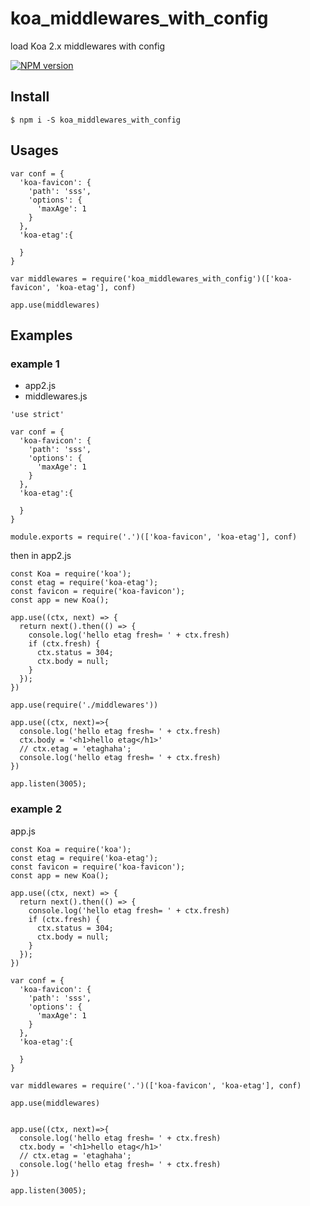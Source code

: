 # koa_middlewares_with_config

load Koa 2.x middlewares with config

[![NPM version](https://img.shields.io/npm/v/koa_middlewares_with_config.svg?style=flat-square)](https://www.npmjs.com/package/koa_middlewares_with_config)

## Install

```
$ npm i -S koa_middlewares_with_config
```

## Usages

```
var conf = {
  'koa-favicon': {
    'path': 'sss',
    'options': {
      'maxAge': 1
    }
  },
  'koa-etag':{
    
  }
}

var middlewares = require('koa_middlewares_with_config')(['koa-favicon', 'koa-etag'], conf)

app.use(middlewares)
```

## Examples


### example 1

- app2.js
- middlewares.js

```
'use strict'

var conf = {
  'koa-favicon': {
    'path': 'sss',
    'options': {
      'maxAge': 1
    }
  },
  'koa-etag':{
    
  }
}

module.exports = require('.')(['koa-favicon', 'koa-etag'], conf)

```

then in app2.js

```
const Koa = require('koa');
const etag = require('koa-etag');
const favicon = require('koa-favicon');
const app = new Koa();

app.use((ctx, next) => {
  return next().then(() => {
    console.log('hello etag fresh= ' + ctx.fresh)
    if (ctx.fresh) {
      ctx.status = 304;
      ctx.body = null;
    }
  });
})

app.use(require('./middlewares'))

app.use((ctx, next)=>{
  console.log('hello etag fresh= ' + ctx.fresh)
  ctx.body = '<h1>hello etag</h1>'
  // ctx.etag = 'etaghaha';
  console.log('hello etag fresh= ' + ctx.fresh)
})

app.listen(3005);

```

### example 2

app.js

```
const Koa = require('koa');
const etag = require('koa-etag');
const favicon = require('koa-favicon');
const app = new Koa();

app.use((ctx, next) => {
  return next().then(() => {
    console.log('hello etag fresh= ' + ctx.fresh)
    if (ctx.fresh) {
      ctx.status = 304;
      ctx.body = null;
    }
  });
})

var conf = {
  'koa-favicon': {
    'path': 'sss',
    'options': {
      'maxAge': 1
    }
  },
  'koa-etag':{
    
  }
}

var middlewares = require('.')(['koa-favicon', 'koa-etag'], conf)

app.use(middlewares)


app.use((ctx, next)=>{
  console.log('hello etag fresh= ' + ctx.fresh)
  ctx.body = '<h1>hello etag</h1>'
  // ctx.etag = 'etaghaha';
  console.log('hello etag fresh= ' + ctx.fresh)
})

app.listen(3005);
```